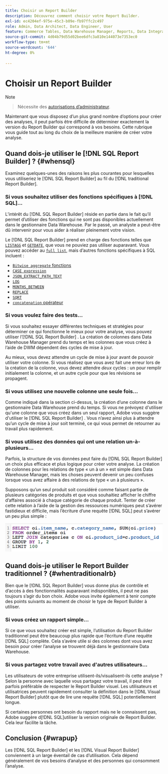 ```yaml
---
title: Choisir un Report Builder
description: Découvrez comment choisir votre Report Builder.
exl-id: ec4204ef-975e-45c3-b09e-fb97ffc2c497
role: Admin, Data Architect, Data Engineer, User
feature: Commerce Tables, Data Warehouse Manager, Reports, Data Integration
source-git-commit: 4d04b79d55d02bee6dfc3a810e144073e7353ec0
workflow-type: tm+mt
source-wordcount: '644'
ht-degree: 0%

---
```


# Choisir un Report Builder

>[!NOTE]
>>Nécessite des [autorisations d’administrateur](../../administrator/user-management/user-management.md).

Maintenant que vous disposez d’un plus grand nombre d’options pour créer des analyses, il peut parfois être difficile de déterminer exactement la version du Report Builder qui correspond à vos besoins. Cette rubrique vous guide tout au long du choix de la meilleure manière de créer votre analyse.

## Quand dois-je utiliser le [!DNL SQL Report Builder] ? {#whensql}

Examinez quelques-unes des raisons les plus courantes pour lesquelles vous utiliseriez le [!DNL SQL Report Builder] au fil du [!DNL traditional Report Builder].

### Si vous souhaitez utiliser des fonctions spécifiques à [!DNL SQL]...

L’intérêt du [!DNL SQL Report Builder] réside en partie dans le fait qu’il permet d’utiliser des fonctions qui ne sont pas disponibles actuellement dans le gestionnaire Data Warehouse. Par le passé, un analyste a peut-être dû intervenir pour vous aider à réaliser pleinement votre vision.

Le [!DNL SQL Report Builder] prend en charge des fonctions telles que [`LISTAGG`](https://docs.aws.amazon.com/redshift/latest/dg/r_LISTAGG.html) et [`GETDATE`](https://docs.aws.amazon.com/redshift/latest/dg/r_GETDATE.html), que vous ne pouviez pas utiliser auparavant. Vous pouvez accéder au [`full list`](https://docs.aws.amazon.com/redshift/latest/dg/c_SQL_functions.html), mais d’autres fonctions spécifiques à SQL incluent :

* [`Bitwise aggregate` fonctions ](https://docs.aws.amazon.com/redshift/latest/dg/c_bitwise_aggregate_functions.html)
* [`CASE expression`](https://docs.aws.amazon.com/redshift/latest/dg/r_CASE_function.html)
* [`JSON_EXTRACT_PATH_TEXT`](https://docs.aws.amazon.com/redshift/latest/dg/JSON_EXTRACT_PATH_TEXT.html)
* [`LOG`](https://docs.aws.amazon.com/redshift/latest/dg/r_LOG.html)
* [`MONTHS_BETWEEN`](https://docs.aws.amazon.com/redshift/latest/dg/r_MONTHS_BETWEEN_function.html)
* [`REPLACE`](https://docs.aws.amazon.com/redshift/latest/dg/r_REPLACE.html)
* [`SQRT`](https://docs.aws.amazon.com/redshift/latest/dg/r_SQRT.html)
* [`concatenation` opérateur ](https://docs.aws.amazon.com/redshift/latest/dg/r_concat_op.html)

### Si vous voulez faire des tests...

Si vous souhaitez essayer différentes techniques et stratégies pour déterminer ce qui fonctionne le mieux pour votre analyse, vous pouvez utiliser l’[!DNL SQL Report Builder] . La création de colonnes dans Data Warehouse Manager prend du temps et les colonnes que vous créez à l’aide de DWM dépendent des cycles de mise à jour.

Au mieux, vous devez attendre un cycle de mise à jour avant de pouvoir utiliser votre colonne. Si vous réalisez que vous avez fait une erreur lors de la création de la colonne, vous devez attendre *deux* cycles : un pour remplir initialement la colonne, et un autre cycle pour que les révisions se propagent.

### Si vous utilisez une nouvelle colonne une seule fois...

Comme indiqué dans la section ci-dessus, la création d’une colonne dans le gestionnaire Data Warehouse prend du temps. Si vous ne prévoyez d&#39;utiliser qu&#39;une colonne que vous créez dans un seul rapport, Adobe vous suggère d&#39;utiliser le [!DNL SQL Report Builder] . Vous n’avez ainsi plus à attendre qu’un cycle de mise à jour soit terminé, ce qui vous permet de retourner au travail plus rapidement.

### Si vous utilisez des données qui ont une relation un-à-plusieurs...

Parfois, la structure de vos données peut faire du [!DNL SQL Report Builder] un choix plus efficace et plus logique pour créer votre analyse. La création de colonnes pour les relations de type « un à un » est simple dans Data Warehouse Manager, mais les choses peuvent devenir un peu confuses lorsque vous avez affaire à des relations de type « un à plusieurs ».

Supposons qu’un seul produit soit considéré comme faisant partie de plusieurs catégories de produits et que vous souhaitiez afficher le chiffre d’affaires associé à chaque catégorie de chaque produit. Tenter de créer cette relation à l’aide de la gestion des ressources numériques peut s’avérer fastidieux et difficile, mais l’écriture d’une requête [!DNL SQL] peut s’avérer un peu plus simple :

![Requête SQL affichant le chiffre d’affaires par catégorie de produit avec des relations de type « un à plusieurs »](../../assets/When_should_I_use_the_RB_2.png)

## Quand dois-je utiliser le Report Builder traditionnel ? {#whentraditionalrb}

Bien que le [!DNL SQL Report Builder] vous donne plus de contrôle et d’accès à des fonctionnalités auparavant indisponibles, il peut ne pas toujours s’agir du bon choix. Adobe vous invite également à tenir compte des points suivants au moment de choisir le type de Report Builder à utiliser.

### Si vous créez un rapport simple...

Si ce que vous souhaitez créer est simple, l’utilisation du Report Builder traditionnel peut être beaucoup plus rapide que l’écriture d’une requête [!DNL SQL] complète. Cela s’avère utile si des colonnes dont vous avez besoin pour créer l’analyse se trouvent déjà dans le gestionnaire Data Warehouse.

### Si vous partagez votre travail avec d&#39;autres utilisateurs...

Les utilisateurs de votre entreprise utilisent-ils/visualisent-ils cette analyse ? Selon la personne avec laquelle vous partagez votre travail, il peut être parfois préférable de respecter le Report Builder visuel. Les utilisateurs et utilisatrices peuvent rapidement consulter la définition dans le [!DNL Visual Report Builder] plutôt que de lire une requête [!DNL SQL] potentiellement longue.

Si certaines personnes ont besoin du rapport mais ne le connaissent pas, Adobe suggère d[!DNL SQL]utiliser la version originale de Report Builder. Cela leur facilite la tâche.

## Conclusion {#wrapup}

Les [!DNL SQL Report Builder] et les [!DNL Visual Report Builder] conviennent à un large éventail de cas d’utilisation. Cela dépend généralement de vos besoins d’analyse et des personnes qui consomment l’analyse.

